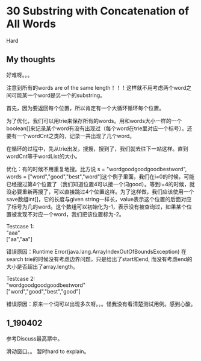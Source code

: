 # 30 Substring with Concatenation of All Words
Hard

## My thoughts
好难呀。。。

注意到所有的words are of the same length！！！这样就不用考虑两个word之间可能某一个word是另一个的substring。

首先，因为要返回每个位置，所以肯定有一个大循环循环每个位置。

为了优化，我们可以用trie来保存所有的words。用和words大小一样的一个boolean[]来记录某个word有没有出现过（每个word在trie里对应一个标号）。还要有一个wordCnt之类的，记录一共出现了几个word。

在循环的过程中，先从trie出发，搜搜，搜到了，我们就去往下一站这样。直到wordCnt等于wordList的大小。

优化：有的时候不用重复地搜。比方说 s = "wordgoodgoodgoodbestword", words = ["word","good","best","word"]这个例子里面，我们在i=0的时候，可能已经搜过第4个位置了（我们知道位置4可以接一个词good）。等到i=4的时候，就没必要重新再搜了，可以直接跳过4个位置这样。为了这样做，我们应该使用一个save数组int[]，它的长度与given string一样长，value表示这个位置的后面对应了标号为几的word。这个数组可以初始化为-1，表示没有被查询过，如果某个位置被发现不对应一个word，我们把该位置标为-2。

Testcase 1:<br>
"aaa"<br>
["aa","aa"]<br>

错误原因：Runtime Error(java.lang.ArrayIndexOutOfBoundsException) 在search trie的时候没有考虑边界问题，只是给出了start和end, 而没有考虑end的大小是否超出了array.length。

Testcase 2:<br>
"wordgoodgoodgoodbestword"<br>
["word","good","best","good"]<br>

错误原因：原来一个词可以出现多次呀。。。怪我没有看清楚测试用例。感到心酸。

## 1_190402
参考Discuss最高票中。

滑动窗口。。
暂时hard to explain。

